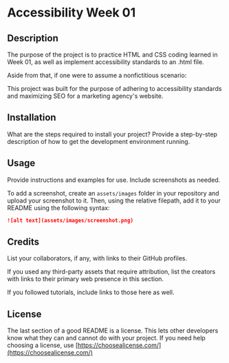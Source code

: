 # Accessibility Week 01

## Description 

The purpose of the project is to practice HTML and CSS coding learned in Week 01, as well as implement accessibility standards to an .html file. 

Aside from that, if one were to assume a nonfictitious scenario:

This project was built for the purpose of adhering to accessibility standards and maximizing SEO for a marketing agency's website. 

<!-- Lastly, if your project is deployed, include a link to the deployed application here. -->

## Installation

What are the steps required to install your project? Provide a step-by-step description of how to get the development environment running.


## Usage 

Provide instructions and examples for use. Include screenshots as needed. 

To add a screenshot, create an `assets/images` folder in your repository and upload your screenshot to it. Then, using the relative filepath, add it to your README using the following syntax:

```md
![alt text](assets/images/screenshot.png)
```

## Credits

List your collaborators, if any, with links to their GitHub profiles.

If you used any third-party assets that require attribution, list the creators with links to their primary web presence in this section.

If you followed tutorials, include links to those here as well.


## License

The last section of a good README is a license. This lets other developers know what they can and cannot do with your project. If you need help choosing a license, use [https://choosealicense.com/](https://choosealicense.com/)
